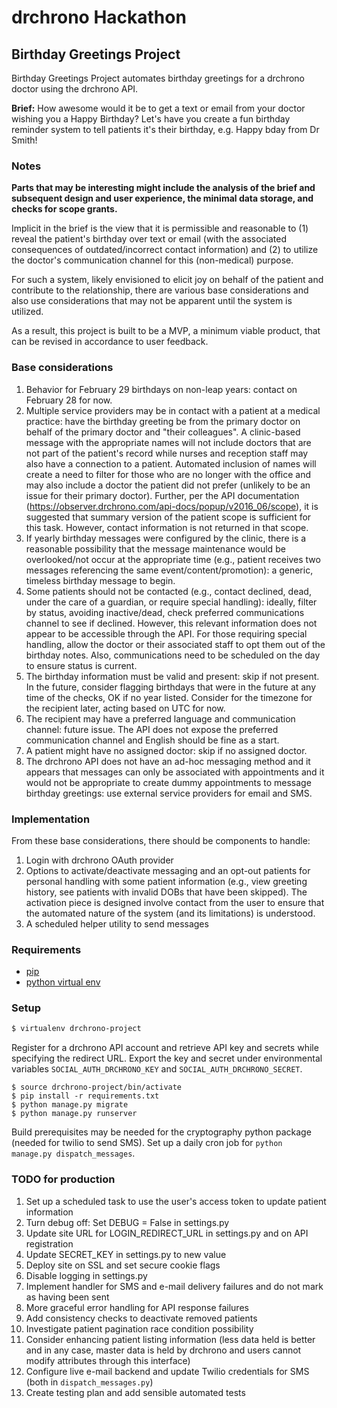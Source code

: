 # drchrono Hackathon

## Birthday Greetings Project

Birthday Greetings Project automates birthday greetings for a drchrono doctor using the drchrono API.

**Brief:** How awesome would it be to get a text or email from your doctor wishing you a Happy Birthday? Let's have you create a fun birthday reminder system to tell patients it's their birthday, e.g. Happy bday from Dr Smith!

### Notes

**Parts that may be interesting might include the analysis of the brief and subsequent design and user experience, the minimal data storage, and checks for scope grants.**

Implicit in the brief is the view that it is permissible and reasonable to (1) reveal the patient's birthday over text or email (with the associated consequences of outdated/incorrect contact information) and (2) to utilize the doctor's communication channel for this (non-medical) purpose.

For such a system, likely envisioned to elicit joy on behalf of the patient and contribute to the relationship, there are various base considerations and also use considerations that may not be apparent until the system is utilized.

As a result, this project is built to be a MVP, a minimum viable product, that can be revised in accordance to user feedback.

### Base considerations

 1. Behavior for February 29 birthdays on non-leap years: contact on February 28 for now.
 2. Multiple service providers may be in contact with a patient at a medical practice: have the birthday greeting be from the primary doctor on behalf of the primary doctor and "their colleagues". A clinic-based message with the appropriate names will not include doctors that are not part of the patient's record while nurses and reception staff may also have a connection to a patient. Automated inclusion of names will create a need to filter for those who are no longer with the office and may also include a doctor the patient did not prefer (unlikely to be an issue for their primary doctor). Further, per the API documentation (https://observer.drchrono.com/api-docs/popup/v2016_06/scope), it is suggested that summary version of the patient scope is sufficient for this task. However, contact information is not returned in that scope.
 3. If yearly birthday messages were configured by the clinic, there is a reasonable possibility that the message maintenance would be overlooked/not occur at the appropriate time (e.g., patient receives two messages referencing the same event/content/promotion): a generic, timeless birthday message to begin.
 4. Some patients should not be contacted (e.g., contact declined, dead, under the care of a guardian, or require special handling): ideally, filter by status, avoiding inactive/dead, check preferred communications channel to see if declined. However, this relevant information does not appear to be accessible through the API. For those requiring special handling, allow the doctor or their associated staff to opt them out of the birthday notes. Also, communications need to be scheduled on the day to ensure status is current.
 5. The birthday information must be valid and present: skip if not present. In the future, consider flagging birthdays that were in the future at any time of the checks, OK if no year listed. Consider for the timezone for the recipient later, acting based on UTC for now.
 6. The recipient may have a preferred language and communication channel: future issue. The API does not expose the preferred communication channel and English should be fine as a start.
 7. A patient might have no assigned doctor: skip if no assigned doctor.
 8. The drchrono API does not have an ad-hoc messaging method and it appears that messages can only be associated with appointments and it would not be appropriate to create dummy appointments to message birthday greetings: use external service providers for email and SMS.

### Implementation

From these base considerations, there should be components to handle:

1. Login with drchrono OAuth provider
2. Options to activate/deactivate messaging and an opt-out patients for personal handling with some patient information (e.g., view greeting history, see patients with invalid DOBs that have been skipped). The activation piece is designed involve contact from the user to ensure that the automated nature of the system (and its limitations) is understood.
3. A scheduled helper utility to send messages

### Requirements
- [pip](https://pip.pypa.io/en/stable/)
- [python virtual env](https://packaging.python.org/installing/#creating-and-using-virtual-environments)

### Setup
``` bash
$ virtualenv drchrono-project
```
Register for a drchrono API account and retrieve API key and secrets while specifying the redirect URL. Export the key and secret under environmental variables `SOCIAL_AUTH_DRCHRONO_KEY` and `SOCIAL_AUTH_DRCHRONO_SECRET`.
```
$ source drchrono-project/bin/activate
$ pip install -r requirements.txt
$ python manage.py migrate
$ python manage.py runserver
```
Build prerequisites may be needed for the cryptography python package (needed for twilio to send SMS).
Set up a daily cron job for `python manage.py dispatch_messages`.

### TODO for production
1. Set up a scheduled task to use the user's access token to update patient information
2. Turn debug off: Set DEBUG = False in settings.py
3. Update site URL for LOGIN_REDIRECT_URL in settings.py and on API registration
4. Update SECRET_KEY in settings.py to new value
5. Deploy site on SSL and set secure cookie flags
6. Disable logging in settings.py
7. Implement handler for SMS and e-mail delivery failures and do not mark as having been sent
8. More graceful error handling for API response failures
9. Add consistency checks to deactivate removed patients
10. Investigate patient pagination race condition possibility
11. Consider enhancing patient listing information (less data held is better and in any case, master data is held by drchrono and users cannot modify attributes through this interface)
12. Configure live e-mail backend and update Twilio credentials for SMS (both in `dispatch_messages.py`)
13. Create testing plan and add sensible automated tests
